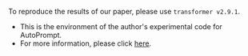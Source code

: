 To reproduce the results of our paper, please use ```transformer v2.9.1```.
- This is the environment of the author's experimental code for AutoPrompt.
- For more information, please click [here](https://github.com/ucinlp/autoprompt).
